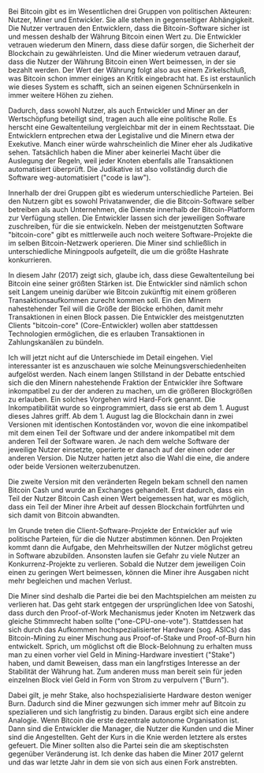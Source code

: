 <!-- ---
title: "Gewaltenteilung"
author: tschaul
date: 2017-08-31
template: article.jade
--- -->

Bei Bitcoin gibt es im Wesentlichen drei Gruppen von politischen Akteuren: Nutzer, Miner und Entwickler. Sie alle stehen in gegenseitiger Abhängigkeit. Die Nutzer vertrauen den Entwicklern, dass die Bitcoin-Software sicher ist und messen deshalb der Währung Bitcoin einen Wert zu. Die Entwickler vetrauen wiederum den Minern, dass diese dafür sorgen, die Sicherheit der Blockchain zu gewährleisten. Und die Miner wiederum vetrauen darauf, dass die Nutzer der Währung Bitcoin einen Wert beimessen, in der sie bezahlt werden. Der Wert der Währung folgt also aus einem Zirkelschluß, was Bitcoin schon immer einiges an Kritik eingebracht hat. Es ist erstaunlich wie dieses System es schafft, sich an seinen eigenen Schnürsenkeln in immer weitere Höhen zu ziehen.

<span class="more"></span>

Dadurch, dass sowohl Nutzer, als auch Entwickler und Miner an der Wertschöpfung beteiligt sind, tragen auch alle eine politische Rolle. Es herscht eine Gewaltenteilung vergleichbar mit der in einem Rechtsstaat. Die Entwicklern entprechen etwa der Legistalive und die Minern etwa der Exekutive. Manch einer würde wahrscheinlich die Miner eher als Judikative sehen. Tatsächlich haben die Miner aber keinerlei Macht über die Auslegung der Regeln, weil jeder Knoten ebenfalls alle Transaktionen automatisiert überprüft. Die Judikative ist also vollständig durch die Software weg-automatisiert ("code is law").

Innerhalb der drei Gruppen gibt es wiederum unterschiedliche Parteien. Bei den Nutzern gibt es sowohl Privatanwender, die die Bitcoin-Software selber betreiben als auch Unternehmen, die Dienste innerhalb der Bitcoin-Platform zur Verfügung stellen. Die Entwickler lassen sich der jeweiligen Software zuschreiben, für die sie entwickeln. Neben der meistgenutzten Software "bitcoin-core" gibt es mittlerweile auch noch weitere Software-Projekte die im selben Bitcoin-Netzwerk operieren. Die Miner sind schließlich in unterschiedliche Miningpools aufgeteilt, die um die größte Hashrate konkurrieren.

In diesem Jahr (2017) zeigt sich, glaube ich, dass diese Gewaltenteilung bei Bitcoin eine seiner größten Stärken ist. Die Entwickler sind nämlich schon seit Langem uneinig darüber wie Bitcoin zukünftig mit einem größeren Transaktionsaufkommen zurecht kommen soll. Ein den Minern nahestehender Teil will die Größe der Blöcke erhöhen, damit mehr Transaktionen in einen Block passen. Die Entwickler des meistgenutzten Clients "bitcoin-core" (Core-Entwickler) wollen aber stattdessen Technologien ermöglichen, die es erlauben Transaktionen in Zahlungskanälen zu bündeln. 

Ich will jetzt nicht auf die Unterschiede im Detail eingehen. Viel interessanter ist es anzuschauen wie solche Meinungsverschiedenheiten aufgelöst werden. Nach einem langen Stillstand in der Debatte entschied sich die den Minern nahestehende Fraktion der Entwickler ihre Software inkompatibel zu der der anderen zu machen, um die größeren Blockgrößen zu erlauben. Ein solches Vorgehen wird Hard-Fork genannt. Die Inkompatibilität wurde so einprogrammiert, dass sie erst ab dem 1. August dieses Jahres griff. Ab dem 1. August lag die Blockchain dann in zwei Versionen mit identischen Kontoständen vor, wovon die eine inkompatibel mit dem einen Teil der Software und der andere inkompatibel mit dem anderen Teil der Software waren. Je nach dem welche Software der jeweilige Nutzer einsetzte, operierte er danach auf der einen oder der anderen Version. Die Nutzer hatten jetzt also die Wahl die eine, die andere oder beide Versionen weiterzubenutzen.

Die zweite Version mit den veränderten Regeln bekam schnell den namen Bitcoin Cash und wurde an Exchanges gehandelt. Erst dadurch, dass ein Teil der Nutzer Bitcoin Cash einen Wert beigemessen hat, war es möglich, dass ein Teil der Miner ihre Arbeit auf dessen Blockchain fortführten und sich damit von Bitcoin abwandten.

Im Grunde treten die Client-Software-Projekte der Entwickler auf wie politische Parteien, für die die Nutzer abstimmen können. Den Projekten kommt dann die Aufgabe, den Mehrheitswillen der Nutzer möglichst getreu in Software abzubilden. Ansonsten laufen sie Gefahr zu viele Nutzer an Konkurrenz-Projekte zu verlieren. Sobald die Nutzer dem jeweiligen Coin einen zu geringen Wert beimessen, können die Miner ihre Ausgaben nicht mehr begleichen und machen Verlust.

Die Miner sind deshalb die Partei die bei den Machtspielchen am meisten zu verlieren hat. Das geht stark entgegen der ursprünglichen Idee von Satoshi, dass durch den Proof-of-Work Mechanismus jeder Knoten im Netzwerk das gleiche Stimmrecht haben sollte ("one-CPU-one-vote"). Stattdessen hat sich durch das Aufkommen hochspezialisierter Hardware (sog. ASICs) das Bitcoin-Mining zu einer Mischung aus Proof-of-Stake und Proof-of-Burn hin entwickelt. Sprich, um möglichst oft die Block-Belohnung zu erhalten muss man zu einen vorher viel Geld in Mining-Hardware investiert ("Stake") haben, und damit Beweisen, dass man ein langfrstiges Interesse an der Stabilität der Währung hat. Zum anderen muss man bereit sein für jeden einzelnen Block viel Geld in Form von Strom zu verpulvern ("Burn"). 

Dabei gilt, je mehr Stake, also hochspezialisierte Hardware deston weniger Burn. Dadurch sind die Miner gezwungen sich immer mehr auf Bitcoin zu spezialieren und sich langfristig zu binden. Daraus ergibt sich eine andere Analogie. Wenn Bitcoin die erste dezentrale autonome Organisation ist. Dann sind die Entwickler die Manager, die Nutzer die Kunden und die Miner sind die Angestellten. Geht der Kurs in die Knie werden letztere als erstes gefeuert. Die Miner sollten also die Partei sein die am skeptischsten gegenüber Veränderung ist. Ich denke das haben die Miner 2017 gelernt und das war letzte Jahr in dem sie von sich aus einen Fork anstrebten.
